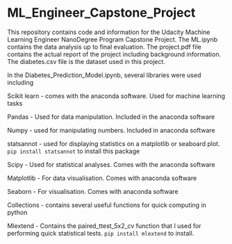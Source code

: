 # ML_Engineer_Capstone_Project

This repository contains code and information for the Udacity Machine Learning Engineer NanoDegree Program Capstone Project.
The ML.ipynb contains the data analysis up to final evaluation.
The project.pdf file contains the actual report of the project including background information.
The diabetes.csv file is the dataset used in this project.


In the Diabetes_Prediction_Model.ipynb, several libraries were used including

Scikit learn - comes with the anaconda software. Used for machine learning tasks

Pandas - Used for data manipulation. Included in the anaconda software

Numpy - used for manipulating numbers. Included in anaconda software

statsannot - used for displaying statistics on a matplotlib or seaboard plot. `pip install statsannot` to install this package

Scipy - Used for statistical analyses. Comes with the anaconda software

Matplotlib - For data visualisation. Comes with anaconda software

Seaborn - For visualisation. Comes with anaconda software

Collections - contains several useful functions for quick computing in python

Mlextend - Contains the paired_ttest_5x2_cv function that I used for performing quick statistical tests. `pip install mlextend` to install.
